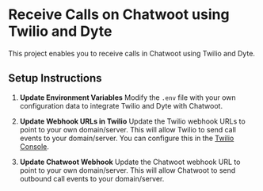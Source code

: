 # Receive Calls on Chatwoot using Twilio and Dyte

This project enables you to receive calls in Chatwoot using Twilio and Dyte.

## Setup Instructions

1. **Update Environment Variables** 
   Modify the `.env` file with your own configuration data to integrate Twilio and Dyte with Chatwoot.

2. **Update Webhook URLs in Twilio**
   Update the Twilio webhook URLs to point to your own domain/server. This will allow Twilio to send call events to your domain/server.
   You can configure this in the [Twilio Console](https://console.twilio.com/us1/develop/phone-numbers/manage/incoming/PN0984bc05b5998176684aa8f8dd8df7b6/configure).

3. **Update Chatwoot Webhook**
   Update the Chatwoot webhook URL to point to your own domain/server. This will allow Chatwoot to send outbound call events to your domain/server.